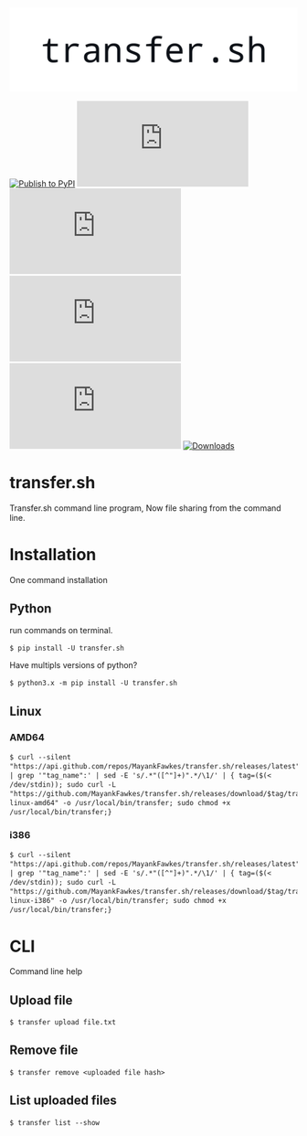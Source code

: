 
[![banner](https://github.com/MayankFawkes/transfer.sh/raw/master/img/transfer.png)](https://github.com/MayankFawkes/transfer.sh)

[![Publish to PyPI](https://github.com/MayankFawkes/transfer.sh/actions/workflows/pypi-publish.yml/badge.svg)](https://github.com/MayankFawkes/transfer.sh/actions/workflows/pypi-publish.yml)
[![ver](https://img.shields.io/pypi/pyversions/transfer.sh)](https://pypi.org/project/transfer.sh/)
[![lang](https://img.shields.io/github/languages/top/mayankfawkes/transfer.sh)](https://github.com/MayankFawkes/transfer.sh)
[![status](https://img.shields.io/pypi/status/transfer.sh)](https://pypi.org/project/transfer.sh/)
[![ver](https://img.shields.io/pypi/v/transfer.sh)](https://pypi.org/project/transfer.sh/)
[![Downloads](https://pepy.tech/badge/transfer.sh/week)](https://pepy.tech/project/transfer-sh)

# transfer.sh
Transfer.sh command line program, Now file sharing from the command line.

# Installation
One command installation

## Python
run commands on terminal.

```
$ pip install -U transfer.sh
```

Have multipls versions of python?

```
$ python3.x -m pip install -U transfer.sh
```
## Linux

### AMD64 
```
$ curl --silent "https://api.github.com/repos/MayankFawkes/transfer.sh/releases/latest" | grep '"tag_name":' | sed -E 's/.*"([^"]+)".*/\1/' | { tag=($(< /dev/stdin)); sudo curl -L "https://github.com/MayankFawkes/transfer.sh/releases/download/$tag/transfer-linux-amd64" -o /usr/local/bin/transfer; sudo chmod +x /usr/local/bin/transfer;}
```

### i386
```
$ curl --silent "https://api.github.com/repos/MayankFawkes/transfer.sh/releases/latest" | grep '"tag_name":' | sed -E 's/.*"([^"]+)".*/\1/' | { tag=($(< /dev/stdin)); sudo curl -L "https://github.com/MayankFawkes/transfer.sh/releases/download/$tag/transfer-linux-i386" -o /usr/local/bin/transfer; sudo chmod +x /usr/local/bin/transfer;}
```

# CLI
Command line help

## Upload file
```
$ transfer upload file.txt
```
## Remove file
```
$ transfer remove <uploaded file hash>
```
## List uploaded files
```
$ transfer list --show
```
